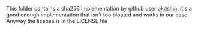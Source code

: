 This folder contains a sha256 implementation by github user [okdshin](https://github.com/okdshin/PicoSHA2), it's a good enough implementation
that isn't too bloated and works in our case. Anyway the license is in the LICENSE file
